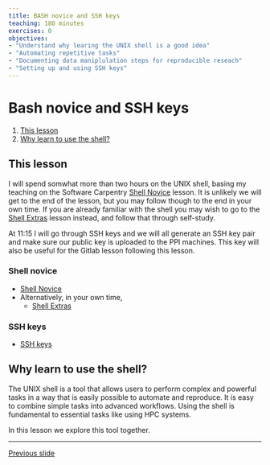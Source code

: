 ```yaml
---
title: BASH novice and SSH keys
teaching: 180 minutes
exercises: 0
objectives:
- "Understand why learing the UNIX shell is a good idea"
- "Automating repetitive tasks"
- "Documenting data maniplulation steps for reproducible reseach"
- "Setting up and using SSH keys"
---
```

# Bash novice and SSH keys

1. [This lesson](#this-lesson)
2. [Why learn to use the shell?](#why-learn-to.use-the-shell)

## This lesson

I will spend somwhat more than two hours on the UNIX shell, basing my teaching on the Software Carpentry [Shell Novice](https://swcarpentry.github.io/shell-novice/) lesson. 
It is unlikely we will get to the end of the lesson, but you may follow though to the end in your own time.
If you are already familiar with the shell you may wish to go to the [Shell Extras](https://carpentries-incubator.github.io/shell-extras/) lesson instead, and follow that through self-study. 

At 11:15 I will go through SSH keys and we will all generate an SSH key pair and make sure our public key is uploaded to the PPI machines. 
This key will also be useful for the Gitlab lesson following this lesson. 

### Shell novice
- [Shell Novice](https://swcarpentry.github.io/shell-novice/)
- Alternatively, in your own time,
    - [Shell Extras](https://carpentries-incubator.github.io/shell-extras/) 


### SSH keys
- [SSH keys](https://arnsteio.github.io/ssh-keys-2024-10/)

## Why learn to use the shell?

The UNIX shell is a tool that allows users to perform complex and powerful tasks in a way that is easily possible to automate and reproduce. 
It is easy to combine simple tasks into advanced workflows. 
Using the shell is fundamental to essential tasks like using HPC systems. 

In this lesson we explore this tool together.  

---
[Previous slide](README.md)
